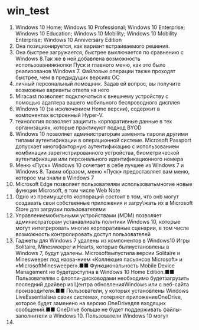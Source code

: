 # win_test
1. Windows 10 Home; Windows 10 Professional; Windows 10 Enterprise; Windows 10 Education; Windows 10 Mobility; Windows 10 Mobility Enterprise; Windows 10 Anniversary Edition
2. Она позиционируется, как вариант встраиваемого решения.
3. Она быстрее загружается, быстрее выключается по сравнению с Windows 8.Так же в ней добавлена возможность использованиякнопки Пуск и главного меню, как это было реализованов Windows 7. Файловые операции также проходят быстрее, чем в предыдущих версиях ОС
4. личный персональный помощник. Задав ей вопрос, вы получите возможные варианты ответа на него
5. Miracast позволяет подключаться к внешнему устройству с помощью адаптера вашего мобильного беспроводного дисплея
6. Windows 10 (за исключением Home версии), содержит в компонентах встроенный Hyper-V.
7. технология позволяет защитить корпоративные данные в тех организациях, которые практикуют подход BYOD
8. Windows 10 позволяет администраторам заменять пароли другими типами аутентификации в операционной системе. Microsoft Passport допускает многофакторную аутентификацию с использованием комбинации зарегистрированного устройства, биометрической аутентификации или персонального идентификационного номера
9. Меню «Пуск» Windows 10 сочетает в себе лучшее из Windows 7 и Windows 8. Таким образом, меню «Пуск» предоставляет вам меню, которое мы знали в Windows 7
10. Microsoft Edge позволяет пользователям использоватьмногие новые функции Microsoft, в том числе Web Note
11. Одно из преимуществ корпораций состоит в том, что онb могут создавать свои собственные приложения и загру\жать их в Microsoft Store для загрузки пользователями
12. Управлениемобильными устройствами (MDM) позволяет администраторам устанавливать политики Windows 10, которые могут интегрировать многие корпоративные сценарии, в том числе возможность контролировать доступ пользователей
13. Гаджеты для Windows 7 удалены из компонентов в Windows10 Игры Solitaire, Minesweeper и Hearts, которые былиустановлены в Windows 7, будут удалены. Microsoftвыпустила версии Solitaire и Minesweeper под назва-нием «Коллекция пасьянсов Microsoft» и «MicrosoftMinesweeper».■■ Функциональность Mobile Device Management не будетдоступна в Windows 10 Home Edition.■■ Пользователям с флоппи-дисководами необходимо будетзагрузить последний драйвер из Центра обновленияWindows или с веб-сайта производителя.■■ Пользователи, у которых установлены Windows LiveEssentialsна своих системах, потеряют приложениеOneDrive, которое будет заменено на версию OneDriveдля входящих сообщений.■■ OneDrive больше не будет поддерживать файлы-заполнители в Windows 10. Пользователи Windows 10 могут
14. 
